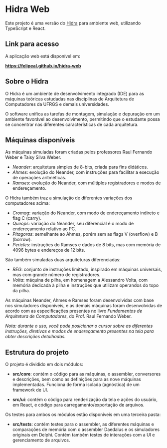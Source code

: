# Hidra Web

Este projeto é uma versão do [Hidra](https://github.com/petcomputacaoufrgs/hidracpp) para ambiente web, utilizando TypeScript e React.

## Link para acesso

A aplicação web está disponível em:

**https://felipeal.github.io/hidra-web**

## Sobre o Hidra

O Hidra é um ambiente de desenvolvimento integrado (IDE) para as máquinas teóricas estudadas nas disciplinas de Arquitetura de Computadores da UFRGS e demais universidades.

O software unifica as tarefas de montagem, simulação e depuração em um ambiente favorável ao desenvolvimento, permitindo que o estudante possa se concentrar nas diferentes características de cada arquitetura.

## Máquinas disponíveis

As máquinas simuladas foram criadas pelos professores Raul Fernando Weber e Taisy Silva Weber.

* *Neander*: arquitetura simples de 8-bits, criada para fins didáticos.
* *Ahmes*: evolução do Neander, com instruções para facilitar a execução de operações aritméticas.
* *Ramses*: evolução do Neander, com múltiplos registradores e modos de endereçamento.

O Hidra também traz a simulação de diferentes variações dos computadores acima:

* *Cromag*: variação do Neander, com modo de endereçamento indireto e flag C (carry).
* *Queops*: variação do Neander, seu diferencial é o modo de endereçamento relativo ao PC.
* *Pitagoras*: semelhante ao Ahmes, porém sem as flags V (overflow) e B (borrow).
* *Pericles*: instruções do Ramses e dados de 8 bits, mas com memória de 4096 bytes e endereços de 12 bits.

São também simuladas duas arquiteturas diferenciadas:

* *REG*: conjunto de instruções limitado, inspirado em máquinas universais, mas com grande número de registradores.
* *Volta*: máquina de pilha, em homenagem a Alessandro Volta, com memória dedicada à pilha e instruções que utilizam operandos do topo da pilha.

As máquinas Neander, Ahmes e Ramses foram desenvolvidas com base nos simuladores disponíveis, e as demais máquinas foram desenvolvidas de acordo com as especificações presentes no livro *Fundamentos de Arquitetura de Computadores*, do Prof. Raul Fernando Weber.

*Nota: durante o uso, você pode posicionar o cursor sobre as diferentes instruções, diretivas e modos de endereçamento presentes na tela para obter descrições detalhadas.*

## Estrutura do projeto

O projeto é dividido em dois módulos:

* **src/core**: contém o código para as máquinas, o assembler, conversores e descrições, bem como as definições para as nove máquinas implementadas. Funciona de forma isolada (agnóstica) de um framework de UI.

* **src/ui**: contém o código para renderização da tela e ações do usuário, em React, e código para carregamento/exportação de arquivos.

Os testes para ambos os módulos estão disponíveis em uma terceira pasta:

* **src/tests**: contém testes para o assembler, as diferentes máquinas e comparações de memória com o assembler Daedalus e os simuladores originais em Delphi. Contém também testes de interações com a UI e gerenciamento de arquivos.
